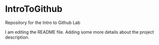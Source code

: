 # IntroToGithub
Repository for the Intro to Github Lab

I am editing the README file. Adding some more details about the project description.
